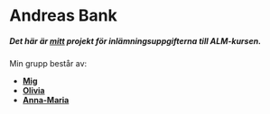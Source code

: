 # Andreas Bank

##### Det här är [**mitt**](https://github.com/AndBlo "Andreas GitHub") projekt för inlämningsuppgifterna till ALM-kursen.

Min grupp består av:
* [**Mig**](https://github.com/AndBlo "Andreas GitHub")
* [**Olivia**](https://github.com/OliviaDenbuW "Olivia's GitHub")
* [**Anna-Maria**](https://github.com/annamarianordstrom "Anna-Maria's GitHub")

